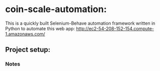 # coin-scale-automation:
This is a quickly built Selenium-Behave automation framework written in Python to automate
this web app: http://ec2-54-208-152-154.compute-1.amazonaws.com/

## Project setup:

   
### Notes
